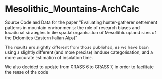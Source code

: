 # Mesolithic_Mountains-ArchCalc
Source Code and Data for the paper "Evaluating hunter-gatherer settlement patterns in mountain environments: the role of research biases and locational strategies in the spatial organisation of Mesolithic upland sites of the Dolomites (Eastern Italian Alps)"

The results are slightly different from those published, as we have been using a slightly different (and more precise) landuse categorisation, and a more accurate estimation of insolation time. 

We also decided to update from GRASS 6 to GRASS 7, in order to facilitate the reuse of the code
